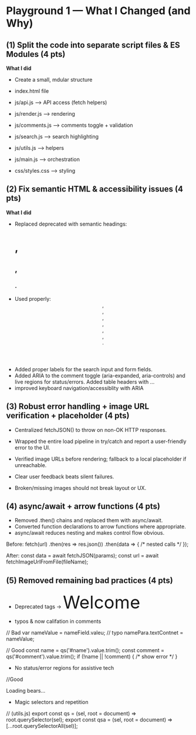 # Playground 1 — What I Changed (and Why)

## (1) Split the code into separate script files & ES Modules (4 pts)

**What I did** 
- Create a small, mdular structure

- index.html file

- js/api.js -->  API access (fetch helpers)
- js/render.js --> rendering
- js/comments.js --> comments toggle + validation
- js/search.js --> search highlighting
- js/utils.js --> helpers
- js/main.js --> orchestration

- css/styles.css --> styling


## (2) Fix semantic HTML & accessibility issues (4 pts)

**What I did** 
- Replaced deprecated <font> with semantic headings: <h1>, <h2>, <h3>.
- Used properly: <header>, <nav>, <main>, <article>, <section>, <aside>, <footer>.
- Added proper labels for the search input and form fields.
- Added ARIA to the comment toggle (aria-expanded, aria-controls) and live regions for status/errors.
Added table headers with <th scope="col">…</th>
- improved keyboard navigation/accessiblity with ARIA

## (3) Robust error handling + image URL verification + placeholder (4 pts)
- Centralized fetchJSON() to throw on non-OK HTTP responses.
- Wrapped the entire load pipeline in try/catch and report a user-friendly error to the UI.
- Verified image URLs before rendering; fallback to a local placeholder if unreachable.

- Clear user feedback beats silent failures.
- Broken/missing images should not break layout or UX.


## (4) async/await + arrow functions (4 pts)
- Removed .then() chains and replaced them with async/await.
- Converted function declarations to arrow functions where appropriate.
- async/await reduces nesting and makes control flow obvious.


Before: 
fetch(url)
  .then(res => res.json())
  .then(data => { /* nested calls */ });

After: 
const data = await fetchJSON(params);
const url = await fetchImageUrlFromFile(fileName);

## (5) Removed remaining bad practices (4 pts)

- Deprecated tags -> <font size="7">Welcome</font>

- typos & now califation in comments

// Bad
var nameValue = nameField.valeu; // typo
namePara.textContnet = nameValue;

// Good
const name = qs('#name').value.trim();
const comment = qs('#comment').value.trim();
if (!name || !comment) { /* show error */ }

- No status/error regions for assistive tech

//Good 
<p class="load-status" aria-live="polite">Loading bears…</p>
<p class="error hidden" data-bears-error aria-live="polite"></p>

- Magic selectors and repetition

// (utils.js)
export const qs = (sel, root = document) => root.querySelector(sel);
export const qsa = (sel, root = document) => [...root.querySelectorAll(sel)];





















































































































































